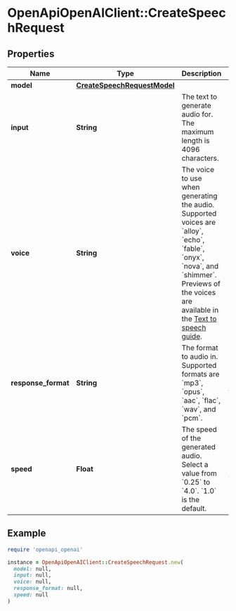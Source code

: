 # OpenApiOpenAIClient::CreateSpeechRequest

## Properties

| Name | Type | Description | Notes |
| ---- | ---- | ----------- | ----- |
| **model** | [**CreateSpeechRequestModel**](CreateSpeechRequestModel.md) |  |  |
| **input** | **String** | The text to generate audio for. The maximum length is 4096 characters. |  |
| **voice** | **String** | The voice to use when generating the audio. Supported voices are &#x60;alloy&#x60;, &#x60;echo&#x60;, &#x60;fable&#x60;, &#x60;onyx&#x60;, &#x60;nova&#x60;, and &#x60;shimmer&#x60;. Previews of the voices are available in the [Text to speech guide](/docs/guides/text-to-speech/voice-options). |  |
| **response_format** | **String** | The format to audio in. Supported formats are &#x60;mp3&#x60;, &#x60;opus&#x60;, &#x60;aac&#x60;, &#x60;flac&#x60;, &#x60;wav&#x60;, and &#x60;pcm&#x60;. | [optional][default to &#39;mp3&#39;] |
| **speed** | **Float** | The speed of the generated audio. Select a value from &#x60;0.25&#x60; to &#x60;4.0&#x60;. &#x60;1.0&#x60; is the default. | [optional][default to 1.0] |

## Example

```ruby
require 'openapi_openai'

instance = OpenApiOpenAIClient::CreateSpeechRequest.new(
  model: null,
  input: null,
  voice: null,
  response_format: null,
  speed: null
)
```


